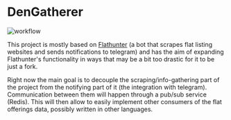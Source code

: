 # DenGatherer

![workflow](https://github.com/crab-apple/dengatherer/actions/workflows/maven.yml/badge.svg)

This project is mostly based on [Flathunter](https://github.com/flathunters/flathunter) (a bot that scrapes flat listing websites and sends notifications to telegram) and has the aim of expanding Flathunter's functionality in ways that may be a bit too drastic for it to be just a fork.

Right now the main goal is to decouple the scraping/info-gathering part of the project from the notifying part of it (the integration with telegram). Communication between them will happen through a pub/sub service (Redis). This will then allow to easily implement other consumers of the flat offerings data, possibly written in other languages.
